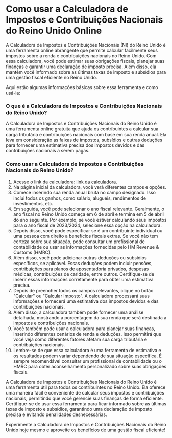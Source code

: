 Como usar a Calculadora de Impostos e Contribuições Nacionais do Reino Unido Online
===================================================================================

A Calculadora de Impostos e Contribuições Nacionais (NI) do Reino Unido é uma ferramenta online abrangente que permite calcular facilmente seus impostos sobre a renda e contribuições nacionais no Reino Unido. Com essa calculadora, você pode estimar suas obrigações fiscais, planejar suas finanças e garantir uma declaração de imposto precisa. Além disso, ela mantém você informado sobre as últimas taxas de imposto e subsídios para uma gestão fiscal eficiente no Reino Unido.

Aqui estão algumas informações básicas sobre essa ferramenta e como usá-la:

### O que é a Calculadora de Impostos e Contribuições Nacionais do Reino Unido?

A Calculadora de Impostos e Contribuições Nacionais do Reino Unido é uma ferramenta online gratuita que ajuda os contribuintes a calcular sua carga tributária e contribuições nacionais com base em sua renda anual. Ela leva em consideração as faixas de impostos, subsídios e outras deduções para fornecer uma estimativa precisa dos impostos devidos e das contribuições nacionais a serem pagas.

### Como usar a Calculadora de Impostos e Contribuições Nacionais do Reino Unido?

1. Acesse o link da calculadora: [link da calculadora](https://www.onlinecalculatorsfree.com/pt/financial/tax-calculator.html).
2. Na página inicial da calculadora, você verá diferentes campos e opções.
3. Comece inserindo sua renda anual bruta no campo designado. Isso inclui todos os ganhos, como salário, aluguéis, rendimentos de investimentos, etc.
4. Em seguida, você pode selecionar o ano fiscal relevante. Geralmente, o ano fiscal no Reino Unido começa em 6 de abril e termina em 5 de abril do ano seguinte. Por exemplo, se você estiver calculando seus impostos para o ano fiscal de 2023/2024, selecione essa opção na calculadora.
5. Depois disso, você pode especificar se é um contribuinte individual ou uma pessoa com direito a benefícios fiscais extras. Se você não tem certeza sobre sua situação, pode consultar um profissional de contabilidade ou usar as informações fornecidas pelo HM Revenue &amp; Customs (HMRC).
6. Além disso, você pode adicionar outras deduções ou subsídios específicos, se aplicável. Essas deduções podem incluir pensões, contribuições para planos de aposentadoria privados, despesas médicas, contribuições de caridade, entre outros. Certifique-se de inserir essas informações corretamente para obter uma estimativa precisa.
7. Depois de preencher todos os campos relevantes, clique no botão "Calcular" ou "Calcular Imposto". A calculadora processará suas informações e fornecerá uma estimativa dos impostos devidos e das contribuições nacionais.
8. Além disso, a calculadora também pode fornecer uma análise detalhada, mostrando a porcentagem da sua renda que será destinada a impostos e contribuições nacionais.
9. Você também pode usar a calculadora para planejar suas finanças, inserindo diferentes cenários de renda e deduções. Isso permitirá que você veja como diferentes fatores afetam sua carga tributária e contribuições nacionais.
10. Lembre-se de que essa calculadora é uma ferramenta de estimativa e os resultados podem variar dependendo de sua situação específica. É sempre recomendável consultar um profissional de contabilidade ou o HMRC para obter aconselhamento personalizado sobre suas obrigações fiscais.

A Calculadora de Impostos e Contribuições Nacionais do Reino Unido é uma ferramenta útil para todos os contribuintes no Reino Unido. Ela oferece uma maneira fácil e conveniente de calcular seus impostos e contribuições nacionais, permitindo que você gerencie suas finanças de forma eficiente. Certifique-se de usar essa ferramenta para ficar informado sobre as últimas taxas de imposto e subsídios, garantindo uma declaração de imposto precisa e evitando penalidades desnecessárias.

Experimente a Calculadora de Impostos e Contribuições Nacionais do Reino Unido hoje mesmo e aproveite os benefícios de uma gestão fiscal eficiente!